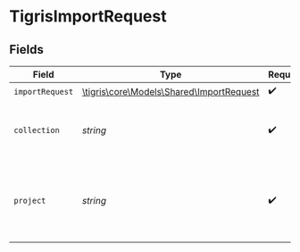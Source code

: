 # TigrisImportRequest


## Fields

| Field                                                                            | Type                                                                             | Required                                                                         | Description                                                                      |
| -------------------------------------------------------------------------------- | -------------------------------------------------------------------------------- | -------------------------------------------------------------------------------- | -------------------------------------------------------------------------------- |
| `importRequest`                                                                  | [\tigris\core\Models\Shared\ImportRequest](../../models/shared/ImportRequest.md) | :heavy_check_mark:                                                               | N/A                                                                              |
| `collection`                                                                     | *string*                                                                         | :heavy_check_mark:                                                               | Collection name where to import documents.                                       |
| `project`                                                                        | *string*                                                                         | :heavy_check_mark:                                                               | Project name whose db is under target to import documents.                       |